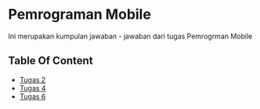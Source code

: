# Pemrograman Mobile

Ini merupakan kumpulan jawaban - jawaban dari tugas Pemrogrman Mobile

## Table Of Content

- [Tugas 2](/tugas2/)
- [Tugas 4](/tugas4/)
- [Tugas 6](/tugas6/)
